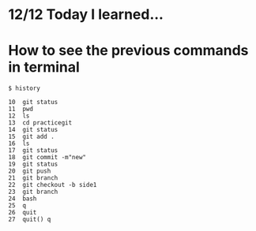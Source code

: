 # 12/12 Today I learned...

# How to see the previous commands in terminal

```
$ history
```

```
10  git status
11  pwd
12  ls
13  cd practicegit
14  git status
15  git add .
16  ls
17  git status
18  git commit -m"new"
19  git status
20  git push
21  git branch
22  git checkout -b side1
23  git branch
24  bash
25  q
26  quit
27  quit() q
```